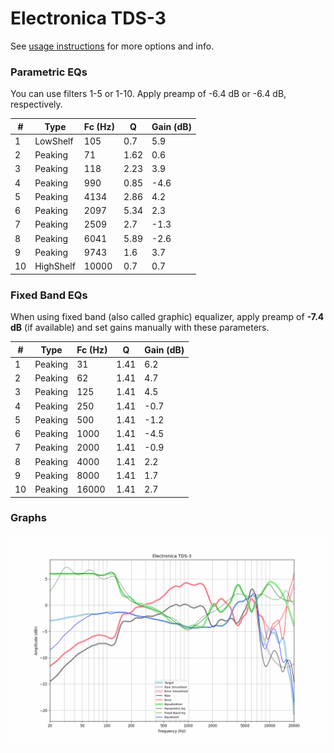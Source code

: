 # Electronica TDS-3
See [usage instructions](https://github.com/jaakkopasanen/AutoEq#usage) for more options and info.

### Parametric EQs
You can use filters 1-5 or 1-10. Apply preamp of -6.4 dB or -6.4 dB, respectively.

|   # | Type      |   Fc (Hz) |    Q |   Gain (dB) |
|-----|-----------|-----------|------|-------------|
|   1 | LowShelf  |       105 | 0.7  |         5.9 |
|   2 | Peaking   |        71 | 1.62 |         0.6 |
|   3 | Peaking   |       118 | 2.23 |         3.9 |
|   4 | Peaking   |       990 | 0.85 |        -4.6 |
|   5 | Peaking   |      4134 | 2.86 |         4.2 |
|   6 | Peaking   |      2097 | 5.34 |         2.3 |
|   7 | Peaking   |      2509 | 2.7  |        -1.3 |
|   8 | Peaking   |      6041 | 5.89 |        -2.6 |
|   9 | Peaking   |      9743 | 1.6  |         3.7 |
|  10 | HighShelf |     10000 | 0.7  |         0.7 |

### Fixed Band EQs
When using fixed band (also called graphic) equalizer, apply preamp of **-7.4 dB** (if available) and set gains manually with these parameters.

|   # | Type    |   Fc (Hz) |    Q |   Gain (dB) |
|-----|---------|-----------|------|-------------|
|   1 | Peaking |        31 | 1.41 |         6.2 |
|   2 | Peaking |        62 | 1.41 |         4.7 |
|   3 | Peaking |       125 | 1.41 |         4.5 |
|   4 | Peaking |       250 | 1.41 |        -0.7 |
|   5 | Peaking |       500 | 1.41 |        -1.2 |
|   6 | Peaking |      1000 | 1.41 |        -4.5 |
|   7 | Peaking |      2000 | 1.41 |        -0.9 |
|   8 | Peaking |      4000 | 1.41 |         2.2 |
|   9 | Peaking |      8000 | 1.41 |         1.7 |
|  10 | Peaking |     16000 | 1.41 |         2.7 |

### Graphs
![](./Electronica%20TDS-3.png)
